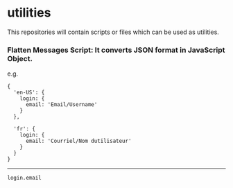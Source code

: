 # utilities
This repositories will contain scripts or files which can be used as utilities.

### Flatten Messages Script: It converts JSON format in JavaScript Object.
e.g. 
```
{
  'en-US': {
    login: {
      email: 'Email/Username'
    }
  },

  'fr': {
    login: {
      email: 'Courriel/Nom dutilisateur'
    }
  }
}
```
***
```
login.email
```
